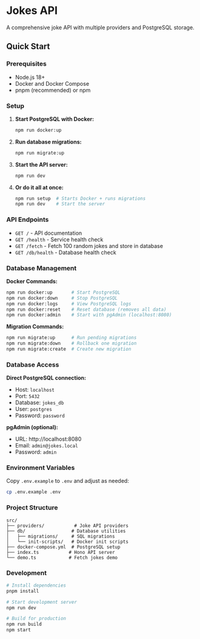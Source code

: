 # Jokes API

A comprehensive joke API with multiple providers and PostgreSQL storage.

## Quick Start

### Prerequisites
- Node.js 18+
- Docker and Docker Compose
- pnpm (recommended) or npm

### Setup

1. **Start PostgreSQL with Docker:**
   ```bash
   npm run docker:up
   ```

2. **Run database migrations:**
   ```bash
   npm run migrate:up
   ```

3. **Start the API server:**
   ```bash
   npm run dev
   ```

4. **Or do it all at once:**
   ```bash
   npm run setup  # Starts Docker + runs migrations
   npm run dev    # Start the server
   ```

### API Endpoints

- `GET /` - API documentation
- `GET /health` - Service health check
- `GET /fetch` - Fetch 100 random jokes and store in database
- `GET /db/health` - Database health check

### Database Management

**Docker Commands:**
```bash
npm run docker:up       # Start PostgreSQL
npm run docker:down     # Stop PostgreSQL
npm run docker:logs     # View PostgreSQL logs
npm run docker:reset    # Reset database (removes all data)
npm run docker:admin    # Start with pgAdmin (localhost:8080)
```

**Migration Commands:**
```bash
npm run migrate:up      # Run pending migrations
npm run migrate:down    # Rollback one migration
npm run migrate:create  # Create new migration
```

### Database Access

**Direct PostgreSQL connection:**
- Host: `localhost`
- Port: `5432`
- Database: `jokes_db`
- User: `postgres`
- Password: `password`

**pgAdmin (optional):**
- URL: http://localhost:8080
- Email: `admin@jokes.local`
- Password: `admin`

### Environment Variables

Copy `.env.example` to `.env` and adjust as needed:

```bash
cp .env.example .env
```

### Project Structure

```
src/
├── providers/           # Joke API providers
├── db/                 # Database utilities
│   ├── migrations/     # SQL migrations
│   └── init-scripts/   # Docker init scripts
├── docker-compose.yml  # PostgreSQL setup
├── index.ts           # Hono API server
└── demo.ts            # Fetch jokes demo
```

### Development

```bash
# Install dependencies
pnpm install

# Start development server
npm run dev

# Build for production
npm run build
npm start
```
